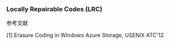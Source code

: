 ### Locally Repairable Codes (LRC)



参考文献

[1] Erasure Coding in Windows Azure Storage, USENIX ATC'12

